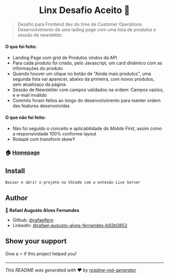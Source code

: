 <h1 align="center">Linx Desafio Aceito 👋</h1>
<p>
</p>

> Desafio para Frontend dev do time de Customer Operations. 
Desenvolvimento de uma lading page com uma lista de produtos e sessão de newsletter.

<p>
   <h4><b>O que foi feito:</b></h4>
   <ul>
    <li>Landing Page com grid de Produtos vindos da API</li>
    <li>Para cada produto foi criado, pelo Javascript, um card dinâmico com as informações do produto</li>
    <li>Quando houver um clique no botão de "Ainda mais produtos", uma segunda lista vai aparecer, abaixo da primeira, com novos produtos, sem atualizaço da página.</li>
    <li>Sessão de Newsletter com campos validados na ordem: Campos vazios, e e-mail inválido</li>
    <li>Commits foram feitos ao longo do desenvolvimento para manter ordem das features desenvolvidas</li>
   </ul>
   <h4><b>O que não foi feito:</b></h4>
   <ul>
    <li>Não foi seguido o conceito e aplicabilidade do <i>Mobile First</i>, assim como a responsividade 100% conforme layout</li>
    <li>Rodapé com transform skewY</li>
   </ul>
  
</p>


### 🏠 [Homepage](https://linx-teste.web.app/)

## Install

```sh
Baixar e abrir o projeto no VSCode com a extesão Live Server
```

## Author

👤 **Rafael Augusto Alves Fernandes**

* Github: [@rafaelfern](https://github.com/rafaelfern)
* LinkedIn: [@rafael-augusto-alves-fernandes-b92b0853](https://linkedin.com/in/rafael-augusto-alves-fernandes-b92b0853)

## Show your support

Give a ⭐️ if this project helped you!

***
_This README was generated with ❤️ by [readme-md-generator](https://github.com/kefranabg/readme-md-generator)_

